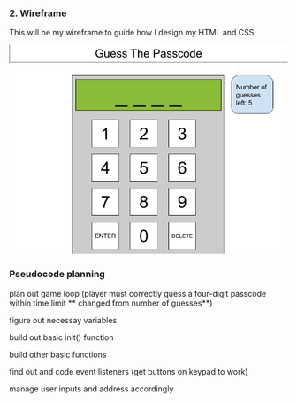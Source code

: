 ### 2. Wireframe

This will be my wireframe to guide how I design my HTML and CSS

![](Game1_wireframe.png)

### Pseudocode planning 

plan out game loop (player must correctly guess a four-digit passcode within time limit ** changed from number of guesses**) 


figure out necessay variables

build out basic init() function

build other basic functions


find out and code event listeners 
(get buttons on keypad to work)

manage user inputs and address accordingly

